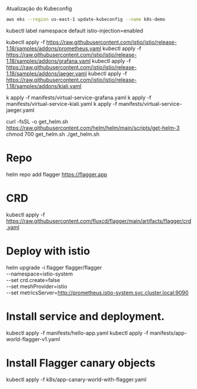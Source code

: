 Atualização do Kubeconfig

```sh
aws eks --region us-east-1 update-kubeconfig --name k8s-demo
```

kubectl label namespace default istio-injection=enabled

kubectl apply -f https://raw.githubusercontent.com/istio/istio/release-1.18/samples/addons/prometheus.yaml
kubectl apply -f https://raw.githubusercontent.com/istio/istio/release-1.18/samples/addons/grafana.yaml
kubectl apply -f https://raw.githubusercontent.com/istio/istio/release-1.18/samples/addons/jaeger.yaml
kubectl apply -f https://raw.githubusercontent.com/istio/istio/release-1.18/samples/addons/kiali.yaml

k apply -f manifests/virtual-service-grafana.yaml
k apply -f manifests/virtual-service-kiali.yaml
k apply -f manifests/virtual-service-jaeger.yaml

curl -fsSL -o get_helm.sh https://raw.githubusercontent.com/helm/helm/main/scripts/get-helm-3
chmod 700 get_helm.sh
./get_helm.sh

# Repo

helm repo add flagger https://flagger.app

# CRD

kubectl apply -f https://raw.githubusercontent.com/fluxcd/flagger/main/artifacts/flagger/crd.yaml

# Deploy with istio

helm upgrade -i flagger flagger/flagger \
--namespace=istio-system \
--set crd.create=false \
--set meshProvider=istio \
--set metricsServer=http://prometheus.istio-system.svc.cluster.local:9090

# Install service and deployment.

kubectl apply -f manifests/hello-app.yaml
kubectl apply -f manifests/app-world-flagger-v1.yaml

# Install Flagger canary objects

kubectl apply -f k8s/app-canary-world-with-flagger.yaml
